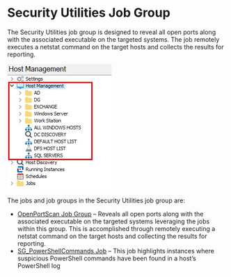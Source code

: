 # Security Utilities Job Group

The Security Utilities job group is designed to reveal all open ports along with the associated
executable on the targeted systems. The job remotely executes a netstat command on the target hosts
and collects the results for reporting.

![Security Utilities Job Group in the Jobs Tree](../../../../../../static/img/product_docs/accessanalyzer/admin/hostmanagement/jobstree.webp)

The jobs and job groups in the Security Utilities job group are:

- [OpenPortScan Job Group](openportscan/overview.md) – Reveals all open ports along with the
  associated executable on the targeted systems leveraging the jobs within this group. This is
  accomplished through remotely executing a netstat command on the target hosts and collecting the
  results for reporting.
- [SG_PowerShellCommands Job](sg_powershellcommands.md) – This job highlights instances where
  suspicious PowerShell commands have been found in a host’s PowerShell log
